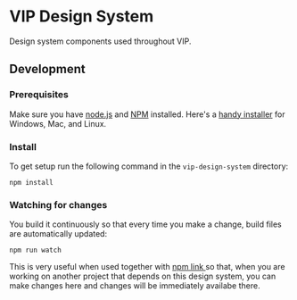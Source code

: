 # VIP Design System

Design system components used throughout VIP.

## Development

### Prerequisites

Make sure you have [node.js](https://nodejs.org/) and [NPM](https://docs.npmjs.com/getting-started/what-is-npm) installed. Here's a [handy installer](https://nodejs.org/download/) for Windows, Mac, and Linux.

### Install

To get setup run the following command in the `vip-design-system` directory:

```
npm install 
```

### Watching for changes

You build it continuously so that every time you make a change, build files are automatically updated:

```
npm run watch
```

This is very useful when used together with [npm link ](https://docs.npmjs.com/cli/v7/commands/npm-link) so that, when you are working on another project that depends on this design system, you can make changes here and changes will be immediately availabe there.